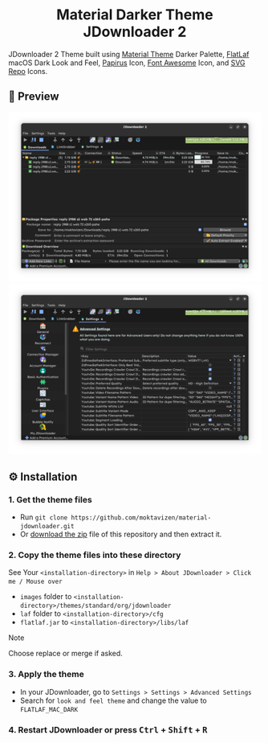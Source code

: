 <h1 align="center">Material Darker Theme <br> JDownloader 2</h1> 

JDownloader 2 Theme built using [Material Theme](https://github.com/material-theme/vsc-material-theme) Darker Palette, [FlatLaf](https://github.com/JFormDesigner/FlatLaf) macOS Dark Look and Feel, [Papirus](https://github.com/PapirusDevelopmentTeam/papirus-icon-theme) Icon, [Font Awesome](https://fontawesome.com/) Icon, and [SVG Repo](https://www.svgrepo.com/) Icons.

## 🎨 Preview

![settings tab preview](assets/downloads-tab.png)
![settings tab preview](assets/settings-tab.png)

## ⚙️ Installation

### 1. Get the theme files

- Run `git clone https://github.com/moktavizen/material-jdownloader.git` 
- Or [download the zip](https://github.com/moktavizen/material-darker-jdownloader/archive/master.zip) file of this repository and then extract it.

### 2. Copy the theme files into these directory

See Your `<installation-directory>` in `Help > About JDownloader > Click me / Mouse over`

- `images` folder to `<installation-directory>/themes/standard/org/jdownloader`
- `laf` folder to `<installation-directory>/cfg`
- `flatlaf.jar` to `<installation-directory>/libs/laf`

> [!NOTE] 
> Choose replace or merge if asked.

### 3. Apply the theme

- In your JDownloader, go to `Settings > Settings > Advanced Settings`
- Search for `look and feel theme` and change the value to `FLATLAF_MAC_DARK`

### 4. Restart JDownloader or press <kbd>Ctrl</kbd> + <kbd>Shift</kbd> + <kbd>R</kbd>
